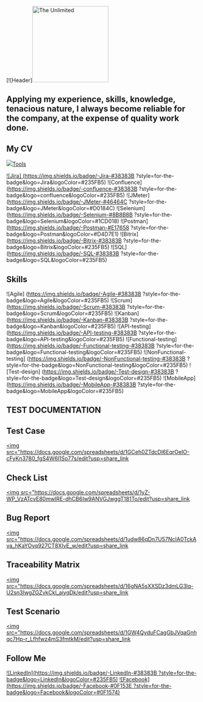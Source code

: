 [![Header]<img src="https://drive.google.com/file/d/1i0Lw0x5ir7aO1xNRwxqGqKavMBhYL3aL/view?usp=share_link" alt="The Unlimited" width="200"/>

## Applying my experience, skills, knowledge, tenacious nature, I always become reliable for the company, at the expense of quality work done.

## My CV 
<a href="https://docs.google.com/document/d/1-7yBY5STdRvKvRrnywJsMvaIgXqkD4LlSf6oDYQkPBQ/edit?usp=sharing" target="_blank">
<img src="https://docs.google.com/document/d/1-7yBY5STdRvKvRrnywJsMvaIgXqkD4LlSf6oDYQkPBQ/edit?usp=sharing
</a>

## Tools
![Jira] (https://img.shields.io/badge/-Jira-#38383B 
?style=for-the-badge&logo=Jira&logoColor=#235FB5)
![Confluence] (https://img.shields.io/badge/-confluence-#38383B 
?style=for-the-badge&logo=confluence&logoColor=#235FB5)
![JMeter] (https://img.shields.io/badge/-JMeter-#46464C 
?style=for-the-badge&logo=JMeter&logoColor=#D0184C)
![Selenium] (https://img.shields.io/badge/-Selenium-#8B8B8B 
?style=for-the-badge&logo=Selenium&logoColor=#1CD018)
![Postman] (https://img.shields.io/badge/-Postman-#E17658 
?style=for-the-badge&logo=Postman&logoColor=#D4D7E1)
![Bitrix] (https://img.shields.io/badge/-Bitrix-#38383B 
?style=for-the-badge&logo=Bitrix&logoColor=#235FB5)
![SQL] (https://img.shields.io/badge/-SQL-#38383B 
?style=for-the-badge&logo=SQL&logoColor=#235FB5)

## Skills
![Agile] (https://img.shields.io/badge/-Agile-#38383B 
?style=for-the-badge&logo=Agile&logoColor=#235FB5)
![Scrum] (https://img.shields.io/badge/-Scrum-#38383B 
?style=for-the-badge&logo=Scrum&logoColor=#235FB5)
![Kanban] (https://img.shields.io/badge/-Kanban-#38383B 
?style=for-the-badge&logo=Kanban&logoColor=#235FB5)
![API-testing] (https://img.shields.io/badge/-API-testing-#38383B 
?style=for-the-badge&logo=API-testing&logoColor=#235FB5)
![Functional-testing] (https://img.shields.io/badge/-Functional-testing-#38383B 
?style=for-the-badge&logo=Functional-testing&logoColor=#235FB5)
![NonFunctional-testing] (https://img.shields.io/badge/-NonFunctional-testing-#38383B 
?style=for-the-badge&logo=NonFunctional-testing&logoColor=#235FB5)
![Test-design] (https://img.shields.io/badge/-Test-design-#38383B 
?style=for-the-badge&logo=Test-design&logoColor=#235FB5)
![MobileApp] (https://img.shields.io/badge/-MobileApp-#38383B 
?style=for-the-badge&logo=MobileApp&logoColor=#235FB5)

## TEST DOCUMENTATION
## Test Case <a href="https://docs.google.com/spreadsheets/d/1GCeh0ZTdcDl6EqrOeIO-cFyKn3780_fgS4W6l1So77s/edit?usp=share_link" target="_blank">
<img src="https://docs.google.com/spreadsheets/d/1GCeh0ZTdcDl6EqrOeIO-cFyKn3780_fgS4W6l1So77s/edit?usp=share_link
</a>

## Check List <a href="https://docs.google.com/spreadsheets/d/1yZ-WP_VzATcvE80mwIRE-dhCB6Iw9ANVGJwggT181To/edit?usp=share_link" target="_blank">
<img src="https://docs.google.com/spreadsheets/d/1yZ-WP_VzATcvE80mwIRE-dhCB6Iw9ANVGJwggT181To/edit?usp=share_link
</a>

## Bug Report <a href="https://docs.google.com/spreadsheets/d/1udw86qDn7U57NcIA0TckAva_hKaYOyq927CT8XIvE_w/edit?usp=share_link" target="_blank">
<img src="https://docs.google.com/spreadsheets/d/1udw86qDn7U57NcIA0TckAva_hKaYOyq927CT8XIvE_w/edit?usp=share_link
</a>

## Traceability Matrix <a href="https://docs.google.com/spreadsheets/d/16gNA5sXXSDz3dmLG3lq-U2sn3IwgZGZvkCkI_aiyqDk/edit?usp=share_link" target="_blank">
<img src="https://docs.google.com/spreadsheets/d/16gNA5sXXSDz3dmLG3lq-U2sn3IwgZGZvkCkI_aiyqDk/edit?usp=share_link
</a>

## Test Scenario <a href="https://docs.google.com/spreadsheets/d/1GW4QyduFCagGbJVqaGnhqc7Hp-r_Lfhfwz4mS3fmtkM/edit?usp=share_link" target="_blank">
<img src="https://docs.google.com/spreadsheets/d/1GW4QyduFCagGbJVqaGnhqc7Hp-r_Lfhfwz4mS3fmtkM/edit?usp=share_link
</a>


## Follow Me
[![LinkedIn](https://img.shields.io/badge/-LinkedIn-#38383B ?style=for-the-badge&logo=LinkedIn&logoColor=#235FB5)](https://www.linkedin.com/in/victor-vartic-73442222a/)
[![Facebook](https://img.shields.io/badge/-Facebook-#0F153E ?style=for-the-badge&logo=Facebook&logoColor=#0F1574)](https://www.facebook.com/victor.vartik)

